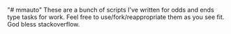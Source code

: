 "# mmauto" 
These are a bunch of scripts I've written for odds and ends type tasks for work. Feel free to use/fork/reappropriate them as you see fit. God bless stackoverflow. 
